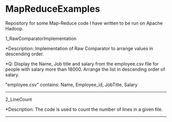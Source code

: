 MapReduceExamples
=================

Repository for some Map-Reduce code I have written to be run on Apache Hadoop.

1_RawComparatorImplementation

*Description: Implementation of Raw Comparator to arrange values in descending order.

*Q: Display the Name, Job title and salary from the employee.csv file for people with salary more than 18000. Arrange the list in descending order of salary.

"employee.csv" contains: Name, Employee_id, JobTitle, Salary

______________________________________________________________________________________________________
2_LineCount

*Description: The code is used to count the number of lines in a given file.
______________________________________________________________________________________________________

